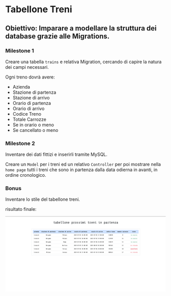 # Tabellone Treni

## Obiettivo: Imparare a modellare la struttura dei database grazie alle Migrations.

### Milestone 1

Creare una tabella `trains` e relativa Migration, cercando di capire la natura dei campi necessari.

Ogni treno dovrà avere:

-   Azienda
-   Stazione di partenza
-   Stazione di arrivo
-   Orario di partenza
-   Orario di arrivo
-   Codice Treno
-   Totale Carrozze
-   Se in orario o meno
-   Se cancellato o meno

### Milestone 2

Inventare dei dati fittizi e inserirli tramite MySQL.

Creare un `Model` per i treni ed un relativo `Controller` per poi mostrare nella `home page` tutti i treni che sono in partenza dalla data odierna in avanti, in ordine cronologico.

### Bonus

Inventare lo stile del tabellone treni.

risultato finale:

![tabellone](./public/image.png)
